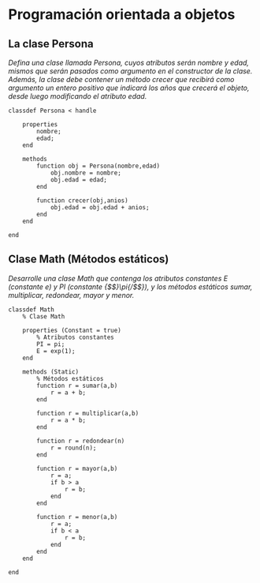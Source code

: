 ﻿# Programación orientada a objetos

## La clase Persona

*Defina una clase llamada Persona, cuyos atributos serán nombre y edad,
mismos que serán pasados como argumento en el constructor de la clase.
Además, la clase debe contener un método crecer que recibirá como
argumento un entero positivo que indicará los años que *crecerá* el
objeto, desde luego modificando el atributo edad.*

    classdef Persona < handle
        
        properties
            nombre;
            edad;
        end
        
        methods
            function obj = Persona(nombre,edad)
                obj.nombre = nombre;
                obj.edad = edad;
            end
            
            function crecer(obj,anios)
                obj.edad = obj.edad + anios;
            end
        end
        
    end

## Clase Math (Métodos estáticos)

*Desarrolle una clase Math que contenga los atributos constantes E
(constante e) y PI (constante {$$}\pi{/$$}), y los métodos estáticos sumar,
multiplicar, redondear, mayor y menor.*

    classdef Math
        % Clase Math
        
        properties (Constant = true)
            % Atributos constantes
            PI = pi;
            E = exp(1);
        end
        
        methods (Static)
            % Métodos estáticos
            function r = sumar(a,b)
                r = a + b;
            end
            
            function r = multiplicar(a,b)
                r = a * b;
            end
            
            function r = redondear(n)
                r = round(n);
            end
            
            function r = mayor(a,b)
                r = a;
                if b > a
                    r = b;
                end
            end
            
            function r = menor(a,b)
                r = a;
                if b < a
                    r = b;
                end
            end
        end
        
    end  
